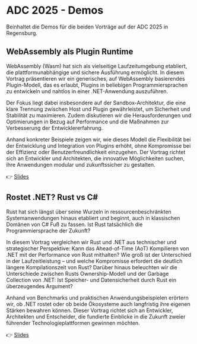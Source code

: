 # ADC 2025 - Demos

Beinhaltet die Demos für die beiden Vorträge auf der ADC 2025 in Regensburg.

## WebAssembly als Plugin Runtime

WebAssembly (Wasm) hat sich als vielseitige Laufzeitumgebung etabliert, die plattformunabhängige und sichere Ausführung ermöglicht. In diesem Vortrag präsentieren wir ein generisches, auf WebAssembly basierendes Plugin-Modell, das es erlaubt, Plugins in beliebigen Programmiersprachen zu entwickeln und nahtlos in einer .NET-Anwendung auszuführen.

Der Fokus liegt dabei insbesondere auf der Sandbox-Architektur, die eine klare Trennung zwischen Host und Plugin gewährleistet, um Sicherheit und Stabilität zu maximieren. Zudem diskutieren wir die Herausforderungen und Optimierungen in Bezug auf Performance und die Maßnahmen zur Verbesserung der Entwicklererfahrung.

Anhand konkreter Beispiele zeigen wir, wie dieses Modell die Flexibilität bei der Entwicklung und Integration von Plugins erhöht, ohne Kompromisse bei der Effizienz oder Benutzerfreundlichkeit einzugehen. Der Vortrag richtet sich an Entwickler und Architekten, die innovative Möglichkeiten suchen, ihre Anwendungen modular und zukunftssicher zu gestalten. 

👉 [Slides](https://www.slideshare.net/slideshow/adc-2025-webassembly-als-plugin-runtime-regensburg/278823168)

## Rostet .NET? Rust vs C#

Rust hat sich längst über seine Wurzeln in ressourcenbeschränkten Systemanwendungen hinaus etabliert und beginnt, auch in klassischen Domänen von C# Fuß zu fassen. Ist Rust tatsächlich die Programmiersprache der Zukunft?

In diesem Vortrag vergleichen wir Rust und .NET aus technischer und strategischer Perspektive: Kann das Ahead-of-Time (AoT) Kompilieren von .NET mit der Performance von Rust mithalten? Wie groß ist der Unterschied in der Laufzeitleistung – und welche Kompromisse erfordert die deutlich längere Kompilationszeit von Rust? Darüber hinaus beleuchten wir die Unterschiede zwischen Rusts Ownership-Modell und der Garbage Collection von .NET: Ist Speicher- und Datensicherheit durch Rust ein überzeugendes Argument?

Anhand von Benchmarks und praktischen Anwendungsbeispielen erörtern wir, ob .NET rostet oder ob beide Ökosysteme auch langfristig ihre eigenen Stärken bewahren können. Dieser Vortrag richtet sich an Entwickler, Architekten und Entscheider, die fundierte Einblicke in die Zukunft zweier führender Technologieplattformen gewinnen möchten.

👉 [Slides](https://www.slideshare.net/slideshow/adc-2025-rostet-net-rust-vs-c-regensburg/278823110)
